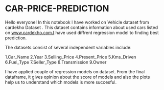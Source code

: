 # CAR-PRICE-PREDICTION
Hello everyone! In this notebook I have worked on Vehicle dataset from cardekho Dataset . This dataset contains information about used cars listed on www.cardekho.com.I have used diffrent regression model to finding best prediction.


The datasets consist of several independent variables include:

1.Car_Name
2.Year
3.Selling_Price
4.Present_Price
5.Kms_Driven
6.Fuel_Type
7.Seller_Type
8.Transmission
9.Owner


I have applied couple of regression models on dataset. From the final dataframe, it gives opinion about the score of models and also the plots help us to understand which models is more succesful.
